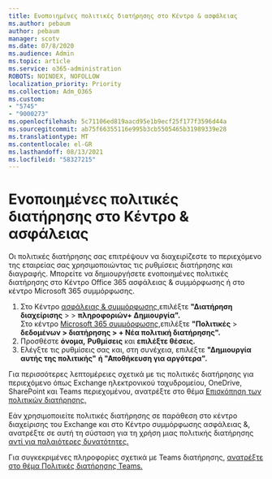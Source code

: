 ```yaml
---
title: Ενοποιημένες πολιτικές διατήρησης στο Κέντρο & ασφάλειας
ms.author: pebaum
author: pebaum
manager: scotv
ms.date: 07/8/2020
ms.audience: Admin
ms.topic: article
ms.service: o365-administration
ROBOTS: NOINDEX, NOFOLLOW
localization_priority: Priority
ms.collection: Adm_O365
ms.custom:
- "5745"
- "9000273"
ms.openlocfilehash: 5c71106ed819aacd95e1b9ecf25f177f3596d44a
ms.sourcegitcommit: ab75f66355116e995b3cb5505465b31989339e28
ms.translationtype: MT
ms.contentlocale: el-GR
ms.lasthandoff: 08/13/2021
ms.locfileid: "58327215"
---
```

# <a name="unified-retention-policies-in-the-security--compliance-center"></a>Ενοποιημένες πολιτικές διατήρησης στο Κέντρο & ασφάλειας

Οι πολιτικές διατήρησης σας επιτρέψουν να διαχειρίζεστε το περιεχόμενο της εταιρείας σας χρησιμοποιώντας τις ρυθμίσεις διατήρησης και διαγραφής. Μπορείτε να δημιουργήσετε ενοποιημένες πολιτικές διατήρησης στο Κέντρο Office 365 ασφάλειας & συμμόρφωσης ή στο κέντρο Microsoft 365 συμμόρφωσης. 

1. Στο Κέντρο [ασφάλειας & συμμόρφωσης,](https://go.microsoft.com/fwlink/p/?linkid=2077143)επιλέξτε **"Διατήρηση διαχείρισης**  >    >  **πληροφοριών+ Δημιουργία".** <br/>
    Στο κέντρο [Microsoft 365 συμμόρφωσης,](https://go.microsoft.com/fwlink/p/?linkid=2077149)επιλέξτε **"Πολιτικές**  >  **δεδομένων > διατήρησης > + Νέα πολιτική διατήρησης".**
2. Προσθέστε **όνομα,** **Ρυθμίσεις** και **επιλέξτε θέσεις.**
3. Ελέγξτε τις ρυθμίσεις σας και, στη συνέχεια, επιλέξτε **"Δημιουργία αυτής της πολιτικής"** **ή "Αποθήκευση για αργότερα".**  
      
Για περισσότερες λεπτομέρειες σχετικά με τις πολιτικές διατήρησης για περιεχόμενο όπως Exchange ηλεκτρονικού ταχυδρομείου, OneDrive, SharePoint και Teams περιεχομένου, ανατρέξτε στο θέμα [Επισκόπηση των πολιτικών διατήρησης.](https://go.microsoft.com/fwlink/?linkid=2127785)  
    
Εάν χρησιμοποιείτε πολιτικές διατήρησης σε παράθεση στο κέντρο διαχείρισης του Exchange και στο Κέντρο συμμόρφωσης ασφάλειας &, ανατρέξτε σε αυτή τη σύσταση για τη χρήση μιας πολιτικής διατήρησης [αντί για παλαιότερες δυνατότητες.](https://docs.microsoft.com/microsoft-365/compliance/retention-policies#use-a-retention-policy-instead-of-older-features)  
    
Για συγκεκριμένες πληροφορίες σχετικά με Teams διατήρησης, [ανατρέξτε στο θέμα Πολιτικές διατήρησης Teams.](https://docs.microsoft.com/microsoftteams/retention-policies)